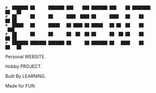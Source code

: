 ```
#  ███████ ██      ███████ ███    ███ ███████ ███    ██ ████████     ██   ██ 
#  ██      ██      ██      ████  ████ ██      ████   ██    ██         ██ ██  
#  █████   ██      █████   ██ ████ ██ █████   ██ ██  ██    ██          ███   
#  ██      ██      ██      ██  ██  ██ ██      ██  ██ ██    ██         ██ ██ 
#  ███████ ███████ ███████ ██      ██ ███████ ██   ████    ██        ██   ██ 

```                                             
                                                         
Personal WEBSITE.

Hobby PROJECT.

Built By LEARNING.

Made for FUN
